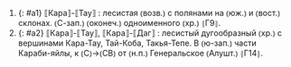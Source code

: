 ---
---

1. {: #a1} ⟦Кара⟧-⟦Тау⟧
: лесистая ⦅возв.⦆ с полянами на ⦅юж.⦆ и ⦅вост.⦆ склонах. ⦅С-зап.⦆ ⦅оконеч.⦆ одноименного ⦅хр.⦆ ⦃Г9⦄.
2. {: #a2} ⟦Кара⟧-⟦Тау⟧, ⟦Кара⟧-⟦Даг⟧
: лесистый дугообразный ⦅хр.⦆ с вершинами Кара-Тау, Тай-Коба, Такья-Тепе. В ⦅ю-зап.⦆ части Караби-яйлы, к ⦅С⦆→⦅СВ⦆ от ⦅н.п.⦆ Генеральское ⦅Алушт.⦆ ⦃Г14⦄.
